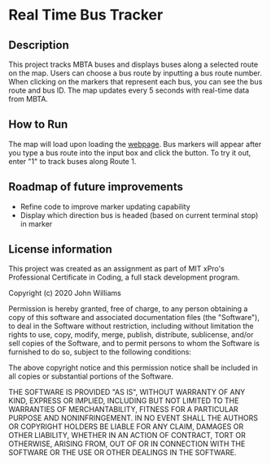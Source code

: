 # Real Time Bus Tracker

## Description
This project tracks MBTA buses and displays buses along a selected route on the map. Users can choose a bus route by inputting a bus route number. When clicking on the markers that represent each bus, you can see the bus route and bus ID. The map updates every 5 seconds with real-time data from MBTA.

## How to Run
The map will load upon loading the [webpage](https://emilylubkert.github.io/Real-Time-Bus-Tracker/). Bus markers will appear after you type a bus route into the input box and click the button. To try it out, enter "1" to track buses along Route 1.

## Roadmap of future improvements 
- Refine code to improve marker updating capability
- Display which direction bus is headed (based on current terminal stop) in marker

## License information 
This project was created as an assignment as part of MIT xPro's Professional Certificate in Coding, a full stack development program.

Copyright (c) 2020 John Williams

Permission is hereby granted, free of charge, to any person obtaining a copy of this software and associated documentation files (the "Software"), to deal in the Software without restriction, including without limitation the rights to use, copy, modify, merge, publish, distribute, sublicense, and/or sell copies of the Software, and to permit persons to whom the Software is furnished to do so, subject to the following conditions:

The above copyright notice and this permission notice shall be included in all copies or substantial portions of the Software.

THE SOFTWARE IS PROVIDED "AS IS", WITHOUT WARRANTY OF ANY KIND, EXPRESS OR IMPLIED, INCLUDING BUT NOT LIMITED TO THE WARRANTIES OF MERCHANTABILITY, FITNESS FOR A PARTICULAR PURPOSE AND NONINFRINGEMENT. IN NO EVENT SHALL THE AUTHORS OR COPYRIGHT HOLDERS BE LIABLE FOR ANY CLAIM, DAMAGES OR OTHER LIABILITY, WHETHER IN AN ACTION OF CONTRACT, TORT OR OTHERWISE, ARISING FROM, OUT OF OR IN CONNECTION WITH THE SOFTWARE OR THE USE OR OTHER DEALINGS IN THE SOFTWARE.
